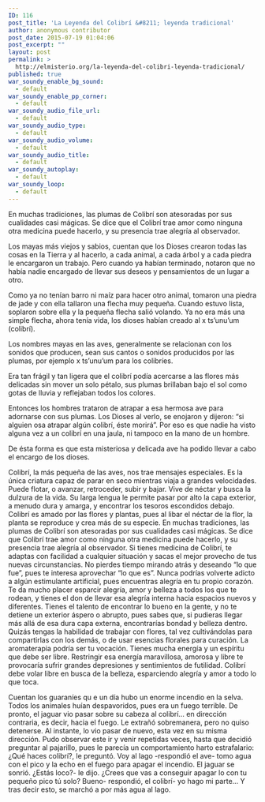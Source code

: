 ```yaml
---
ID: 116
post_title: 'La Leyenda del Colibrí &#8211; leyenda tradicional'
author: anonymous contributor
post_date: 2015-07-19 01:04:06
post_excerpt: ""
layout: post
permalink: >
  http://elmisterio.org/la-leyenda-del-colibri-leyenda-tradicional/
published: true
war_soundy_enable_bg_sound:
  - default
war_soundy_enable_pp_corner:
  - default
war_soundy_audio_file_url:
  - default
war_soundy_audio_type:
  - default
war_soundy_audio_volume:
  - default
war_soundy_audio_title:
  - default
war_soundy_autoplay:
  - default
war_soundy_loop:
  - default
---
```

En muchas tradiciones, las plumas de Colibrí son atesoradas por sus cualidades casi mágicas. Se dice que el Colibrí trae amor como ninguna otra medicina puede hacerlo, y su presencia trae alegría al observador.

Los mayas más viejos y sabios, cuentan que los Dioses crearon todas las cosas en la Tierra y al hacerlo, a cada animal, a cada árbol y a cada piedra le encargaron un trabajo. Pero cuando ya habían terminado, notaron que no había nadie encargado de llevar sus deseos y pensamientos de un lugar a otro.

Como ya no tenían barro ni maíz para hacer otro animal, tomaron una piedra de jade y con ella tallaron una flecha muy pequeña. Cuando estuvo lista, soplaron sobre ella y la pequeña flecha salió volando. Ya no era más una simple flecha, ahora tenía vida, los dioses habían creado al x ts’unu’um (colibrí).

Los nombres mayas en las aves, generalmente se relacionan con los sonidos que producen, sean sus cantos o sonidos producidos por las plumas, por ejemplo x ts’unu’um para los colibríes.

Era tan frágil y tan ligera que el colibrí podía acercarse a las flores más delicadas sin mover un solo pétalo, sus plumas brillaban bajo el sol como gotas de lluvia y reflejaban todos los colores.

Entonces los hombres trataron de atrapar a esa hermosa ave para adornarse con sus plumas. Los Dioses al verlo, se enojaron y dijeron: “si alguien osa atrapar algún colibrí, éste morirá”. Por eso es que nadie ha visto alguna vez a un colibrí en una jaula, ni tampoco en la mano de un hombre.

De ésta forma es que esta misteriosa y delicada ave ha podido llevar a cabo el encargo de los dioses.

Colibrí, la más pequeña de las aves, nos trae mensajes especiales. Es la única criatura capaz de parar en seco mientras viaja a grandes velocidades. Puede flotar, o avanzar, retroceder, subir y bajar. Vive de néctar y busca la dulzura de la vida. Su larga lengua le permite pasar por alto la capa exterior, a menudo dura y amarga, y encontrar los tesoros escondidos debajo. Colibrí es amado por las flores y plantas, pues al libar el néctar de la flor, la planta se reproduce y crea más de su especie.
En muchas tradiciones, las plumas de Colibrí son atesoradas por sus cualidades casi mágicas. Se dice que Colibrí trae amor como ninguna otra medicina puede hacerlo, y su presencia trae alegría al observador.
Si tienes medicina de Colibrí, te adaptas con facilidad a cualquier situación y sacas el mejor provecho de tus nuevas circunstancias. No pierdes tiempo mirando atrás y deseando “lo que fue”, pues te interesa aprovechar “lo que es”. Nunca podrías volverte adicto a algún estimulante artificial, pues encuentras alegría en tu propio corazón. Te da mucho placer esparcir alegría, amor y belleza a todos los que te rodean, y tienes el don de llevar esa alegría interna hacia espacios nuevos y diferentes. Tienes el talento de encontrar lo bueno en la gente, y no te detiene un exterior áspero o abrupto, pues sabes que, si pudieras llegar más allá de esa dura capa externa, encontrarías bondad y belleza dentro. Quizás tengas la habilidad de trabajar con flores, tal vez cultivándolas para compartirlas con los demás, o de usar esencias florales para curación. La aromaterapia podría ser tu vocación.
Tienes mucha energía y un espíritu que debe ser libre. Restringir esa energía maravillosa, amorosa y libre te provocaría sufrir grandes depresiones y sentimientos de futilidad. Colibrí debe volar libre en busca de la belleza, esparciendo alegría y amor a todo lo que toca.

Cuentan los guaraníes qu e un día hubo un enorme incendio en la selva.
Todos los animales huían despavoridos, pues era un fuego terrible.
De pronto, el jaguar vio pasar sobre su cabeza al colibrí… en dirección contraria, es decir, hacia el fuego.
Le extrañó sobremanera, pero no quiso detenerse.
Al instante, lo vio pasar de nuevo, esta vez en su misma dirección.
Pudo observar este ir y venir repetidas veces, hasta que decidió preguntar al pajarillo, pues le parecía un comportamiento harto estrafalario:
¿Qué haces colibrí?, le preguntó.
Voy al lago -respondió el ave- tomo agua con el pico y la echo en el fuego para apagar el incendio.
El jaguar se sonrió.
¿Estás loco?- le dijo. ¿Crees que vas a conseguir apagar lo con tu pequeño pico tú solo?
Bueno- respondió, el colibrí- yo hago mi parte…
Y tras decir esto, se marchó a por más agua al lago.